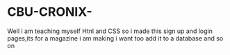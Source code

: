 # CBU-CRONIX-
Well i am teaching myself Htnl and CSS so i made this sign up and login pages,its for a magazine i am making i want too add it to a database and so on 

